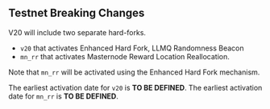 Testnet Breaking Changes
------------------------

V20 will include two separate hard-forks.
- `v20` that activates Enhanced Hard Fork, LLMQ Randomness Beacon
- `mn_rr` that activates Masternode Reward Location Reallocation.

Note that `mn_rr` will be activated using the Enhanced Hard Fork mechanism.

The earliest activation date for `v20` is **TO BE DEFINED**.
The earliest activation date for `mn_rr` is **TO BE DEFINED**.

